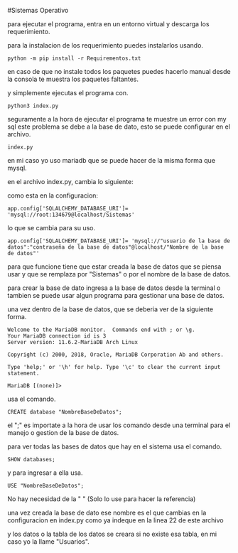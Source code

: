 #Sistemas Operativo

para ejecutar el programa, entra en un entorno virtual y descarga los requerimiento.

para la instalacion de los requerimiento puedes instalarlos usando.

    python -m pip install -r Requirementos.txt

en caso de que no instale todos los paquetes puedes hacerlo manual desde la consola te muestra los paquetes faltantes.

y simplemente ejecutas el programa con.

    python3 index.py

seguramente a la hora de ejecutar el programa te muestre un error con my sql
este problema se debe a la base de dato, esto se puede configurar en el archivo.

    index.py

en mi caso yo uso mariadb que se puede hacer de la misma forma que mysql.

en el archivo index.py, cambia lo siguiente:

como esta en la configuracion:

    app.config['SQLALCHEMY_DATABASE_URI']= 'mysql://root:134679@localhost/Sistemas'

lo que se cambia para su uso.

    app.config['SQLALCHEMY_DATABASE_URI']= 'mysql://"usuario de la base de datos":"contraseña de la base de datos"@localhost/"Nombre de la base de datos"'

para que funcione tiene que estar creada la base de datos que se piensa usar y que se remplaza por "Sistemas" o por el nombre de la base de datos.

para crear la base de dato ingresa a la base de datos desde la terminal o tambien se puede usar algun programa para gestionar una base de datos.

una vez dentro de la base de datos, que se deberia ver de la siguiente forma.

    Welcome to the MariaDB monitor.  Commands end with ; or \g.
    Your MariaDB connection id is 3
    Server version: 11.6.2-MariaDB Arch Linux
    
    Copyright (c) 2000, 2018, Oracle, MariaDB Corporation Ab and others.
    
    Type 'help;' or '\h' for help. Type '\c' to clear the current input statement.
    
    MariaDB [(none)]> 

usa el comando.

    CREATE database "NombreBaseDeDatos";

el ";" es importate a la hora de usar los comando desde una terminal para el manejo o gestion de la base de datos.

para ver todas las bases de datos que hay en el sistema usa el comando.

    SHOW databases;

y para ingresar a ella usa.

    USE "NombreBaseDeDatos";

No hay necesidad de la " " (Solo lo use para hacer la referencia)

una vez creada la base de dato ese nombre es el que cambias en la configuracion en index.py como ya indeque en la linea 22 de este archivo

y los datos o la tabla de los datos se creara si no existe esa tabla, en mi caso yo la llame "Usuarios".
